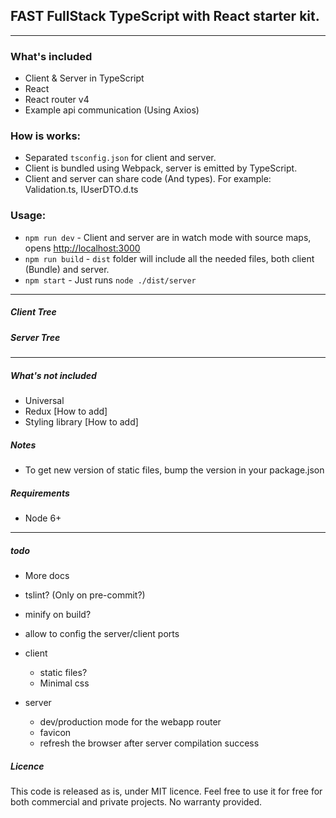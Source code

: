 ## FAST FullStack TypeScript with React starter kit.

---


### What's included
* Client & Server in TypeScript
* React
* React router v4
* Example api communication (Using Axios)

### How is works:
* Separated `tsconfig.json` for client and server.
* Client is bundled using Webpack, server is emitted by TypeScript.
* Client and server can share code (And types). For example: Validation.ts, IUserDTO.d.ts

### Usage:
* `npm run dev` - Client and server are in watch mode with source maps, opens [http://localhost:3000](http://localhost:3000)
* `npm run build` - `dist` folder will include all the needed files, both client (Bundle) and server.
* `npm start` - Just runs `node ./dist/server`  

---

##### Client Tree
##### Server Tree

---

##### What's not included
* Universal
* Redux [How to add]
* Styling library [How to add]

##### Notes
* To get new version of static files, bump the version in your package.json

##### Requirements
* Node 6+




---
##### todo
* More docs
* tslint? (Only on pre-commit?)
* minify on build?
* allow to config the server/client ports
 
* client
  * static files?
  * Minimal css
  
* server
  * dev/production mode for the webapp router
  * favicon
  * refresh the browser after server compilation success

##### Licence
This code is released as is, under MIT licence. Feel free to use it for free for both commercial and private projects. No warranty provided.